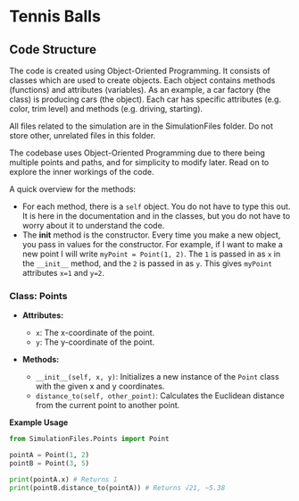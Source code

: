 # Tennis Balls
## Code Structure
The code is created using Object-Oriented Programming. It consists of classes which are used to create objects.
Each object contains methods (functions) and attributes (variables). As an example, a car factory (the class) is
producing cars (the object). Each car has specific attributes (e.g. color, trim level) and methods 
(e.g. driving, starting).

All files related to the simulation are in the SimulationFiles folder. Do not store other, unrelated files in this
folder.

The codebase uses Object-Oriented Programming due to there being multiple points and paths, and for simplicity to
modify later. Read on to explore the inner workings of the code.

A quick overview for the methods:
* For each method, there is a `self` object. You do not have to type this out. It is here in the documentation and in 
the classes, but you do not have to worry about it to understand the code.
* The __init__ method is the constructor. Every time you make a new object, you pass in values for the constructor.
For example, if I want to make a new point I will write `myPoint = Point(1, 2)`. The `1` is passed in as `x` in the
`__init__` method, and the `2` is passed in as `y`. This gives `myPoint` attributes `x=1` and `y=2`.

### Class: Points
- **Attributes:**
  - `x`: The x-coordinate of the point.
  - `y`: The y-coordinate of the point.

- **Methods:**
  - `__init__(self, x, y)`: Initializes a new instance of the `Point` class with the given x and y coordinates.
  - `distance_to(self, other_point)`: Calculates the Euclidean distance from the current point to another point.

**Example Usage**
```python
from SimulationFiles.Points import Point

pointA = Point(1, 2)
pointB = Point(3, 5)

print(pointA.x) # Returns 1
print(pointB.distance_to(pointA)) # Returns √21, ~5.38
```